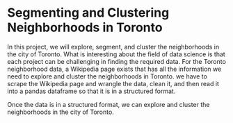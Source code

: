 # Segmenting and Clustering Neighborhoods in Toronto
In this project, we will explore, segment, and cluster the neighborhoods in the city of Toronto. What is interesting about the field of data science is that each project can be challenging in finding the required data. For the Toronto neighborhood data, a Wikipedia page exists that has all the information we need to explore and cluster the neighborhoods in Toronto. we have to scrape the Wikipedia page and wrangle the data, clean it, and then read it into a pandas dataframe so that it is in a structured format.

Once the data is in a structured format, we can explore and cluster the neighborhoods in the city of Toronto.
